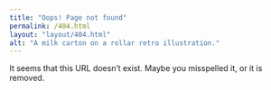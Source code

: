 ```yaml
---
title: "Oops! Page not found"
permalink: /404.html
layout: "layout/404.html"
alt: "A milk carton on a rollar retro illustration."
---
```


It seems that this URL doesn’t exist. Maybe you misspelled it, or it is removed.
